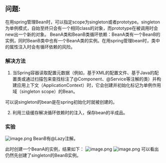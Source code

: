 ## 问题:
在用spring管理Bean时，可以指定scope为singleton或者prototype。singleton为单例模式，自始至终只会有一个相同class的对象，而prototype在被调用时会new出一个新的对象。
BeanA类和BeanB类循环依赖：BeanA类有一个BeanB的实例，同时BeanB类中也有一个BeanA类的实例。在用spring管理bean时，类中的属性注入时会有循环依赖的风险。
### 解决方法

1. 当Spring容器读取配置元数据（例如，基于XML的配置文件、基于Java的配置类或通过扫描包来查找标注了@Component、@Service等注解的类）并构建应用上下文（ApplicationContext）时，它会创建并初始化标记为单例作用域（singleton scope）的Bean。

可以说singleton的bean是在spring初始化时就被创建的。

2. 利用三级缓存解决循环依赖时的注入，保存bean的半成品。
### 实验
![image.png](https://cdn.nlark.com/yuque/0/2024/png/2699722/1710295248957-fe03505a-22ab-4961-8b63-45ffcf11f7f3.png#averageHue=%232e2d2c&clientId=ue38471be-f545-4&from=paste&height=155&id=ua2e3da08&originHeight=256&originWidth=828&originalType=binary&ratio=1.6500000953674316&rotation=0&showTitle=false&size=39134&status=done&style=none&taskId=ue94145af-f074-4cca-9db4-e0affb26d85&title=&width=501.8181528138737)
BeanB有@Lazy注解。

此时创建一个BeanA的实例，结果如下：
![image.png](https://cdn.nlark.com/yuque/0/2024/png/2699722/1710331314761-047396ae-a5ed-4e0e-959b-cb0b030ef8ed.png#averageHue=%232c2b2b&clientId=u19ad1aea-369b-4&from=paste&height=226&id=uff950c4e&originHeight=373&originWidth=1555&originalType=binary&ratio=1.6500000953674316&rotation=0&showTitle=false&size=52218&status=done&style=none&taskId=ud422064e-db50-4c55-a321-8dbe02ed50b&title=&width=942.4241879535913)
![image.png](https://cdn.nlark.com/yuque/0/2024/png/2699722/1710331327847-52395d0d-1f0c-46a5-962e-66ac8a135dc0.png#averageHue=%23363533&clientId=u19ad1aea-369b-4&from=paste&height=127&id=u7bba3f99&originHeight=209&originWidth=414&originalType=binary&ratio=1.6500000953674316&rotation=0&showTitle=false&size=33071&status=done&style=none&taskId=uab124fcb-8e09-4529-bc84-a719d5fbc43&title=&width=250.90907640693686)
可以看出仍然先创建了singleton的BeanB实例。
